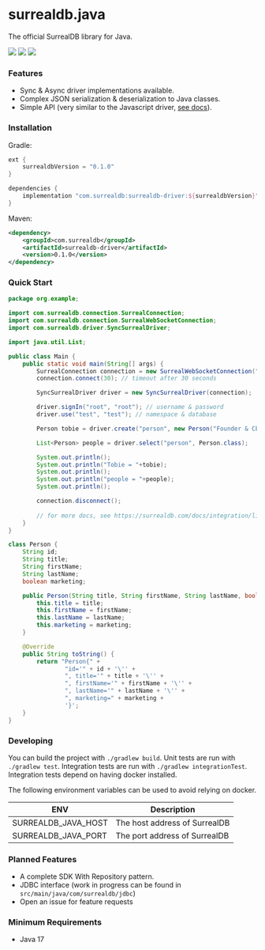 # surrealdb.java

The official SurrealDB library for Java.

[![](https://img.shields.io/badge/status-beta-ff00bb.svg?style=flat-square)](https://github.com/surrealdb/surrealdb.java) [![](https://img.shields.io/badge/docs-view-44cc11.svg?style=flat-square)](https://surrealdb.com/docs/integration/libraries/java) [![](https://img.shields.io/badge/license-Apache_License_2.0-00bfff.svg?style=flat-square)](https://github.com/surrealdb/surrealdb.java)

### Features
- Sync & Async driver implementations available.
- Complex JSON serialization & deserialization to Java classes.
- Simple API (very similar to the Javascript driver, [see docs](https://surrealdb.com/docs/integration/libraries/java)).


### Installation

Gradle:
```groovy
ext {
	surrealdbVersion = "0.1.0"
}

dependencies {
    implementation "com.surrealdb:surrealdb-driver:${surrealdbVersion}"
}
```

Maven:
```xml
<dependency>
	<groupId>com.surrealdb</groupId>
	<artifactId>surrealdb-driver</artifactId>
	<version>0.1.0</version>
</dependency>
```


### Quick Start
```java
package org.example;

import com.surrealdb.connection.SurrealConnection;
import com.surrealdb.connection.SurrealWebSocketConnection;
import com.surrealdb.driver.SyncSurrealDriver;

import java.util.List;

public class Main {
    public static void main(String[] args) {
        SurrealConnection connection = new SurrealWebSocketConnection("127.0.0.1", 8000);
        connection.connect(30); // timeout after 30 seconds

        SyncSurrealDriver driver = new SyncSurrealDriver(connection);

        driver.signIn("root", "root"); // username & password
        driver.use("test", "test"); // namespace & database

        Person tobie = driver.create("person", new Person("Founder & CEO", "Tobie", "Morgan Hitchcock", true));

        List<Person> people = driver.select("person", Person.class);

        System.out.println();
        System.out.println("Tobie = "+tobie);
        System.out.println();
        System.out.println("people = "+people);
        System.out.println();

        connection.disconnect();
        
        // for more docs, see https://surrealdb.com/docs/integration/libraries/java
    }
}

class Person {
    String id;
    String title;
    String firstName;
    String lastName;
    boolean marketing;

    public Person(String title, String firstName, String lastName, boolean marketing) {
        this.title = title;
        this.firstName = firstName;
        this.lastName = lastName;
        this.marketing = marketing;
    }

    @Override
    public String toString() {
        return "Person{" +
                "id='" + id + '\'' +
                ", title='" + title + '\'' +
                ", firstName='" + firstName + '\'' +
                ", lastName='" + lastName + '\'' +
                ", marketing=" + marketing +
                '}';
    }
}
```

### Developing
You can build the project with `./gradlew build`.
Unit tests are run with `./gradlew test`.
Integration tests are run with `./gradlew integrationTest`.
Integration tests depend on having docker installed.

The following environment variables can be used to avoid relying on docker.

| ENV                 | Description                   |
|---------------------|-------------------------------|
| SURREALDB_JAVA_HOST | The host address of SurrealDB |
| SURREALDB_JAVA_PORT | The port address of SurrealDB |

### Planned Features
- A complete SDK With Repository pattern.
- JDBC interface (work in progress can be found in `src/main/java/com/surrealdb/jdbc`)
- Open an issue for feature requests


### Minimum Requirements
- Java 17

